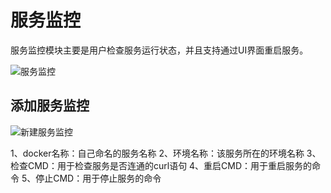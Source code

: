 # 服务监控

服务监控模块主要是用户检查服务运行状态，并且支持通过UI界面重启服务。

![服务监控](https://res.cloudinary.com/dqhbr3uh3/image/upload/v1600598805/%E6%9C%8D%E5%8A%A1%E7%9B%91%E6%8E%A7_uijoh5.png)

## 添加服务监控

![新建服务监控](https://res.cloudinary.com/dqhbr3uh3/image/upload/v1600654064/%E7%9B%91%E6%8E%A71_j34j3e.png)

1、docker名称：自己命名的服务名称
2、环境名称：该服务所在的环境名称
3、检查CMD：用于检查服务是否连通的curl语句
4、重启CMD：用于重启服务的命令
5、停止CMD：用于停止服务的命令
